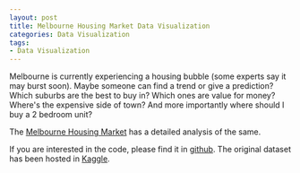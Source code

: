 ```yaml
---
layout: post
title: Melbourne Housing Market Data Visualization
categories: Data Visualization
tags:
- Data Visualization
---
```

Melbourne is currently experiencing a housing bubble (some experts say it may burst soon). Maybe someone can find a trend or give a prediction? Which suburbs are the best to buy in? Which ones are value for money? Where's the expensive side of town? And more importantly where should I buy a 2 bedroom unit?

The  <a href="{{ site.url2 }}/public/dataviz/EDAMelHousing.html">Melbourne Housing Market</a> has a detailed analysis of the same.

If you are interested in the code, please find it in [github](https://github.com/ambarishg/DataVizMelbHousingMarket). The original dataset has been hosted in [Kaggle](https://www.kaggle.com/anthonypino/melbourne-housing-market).